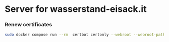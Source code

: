 # Server for wasserstand-eisack.it

### Renew certificates
```bash
sudo docker compose run --rm  certbot certonly --webroot --webroot-path /var/www/certbot/ -d wasserstand-eisack.it
```
